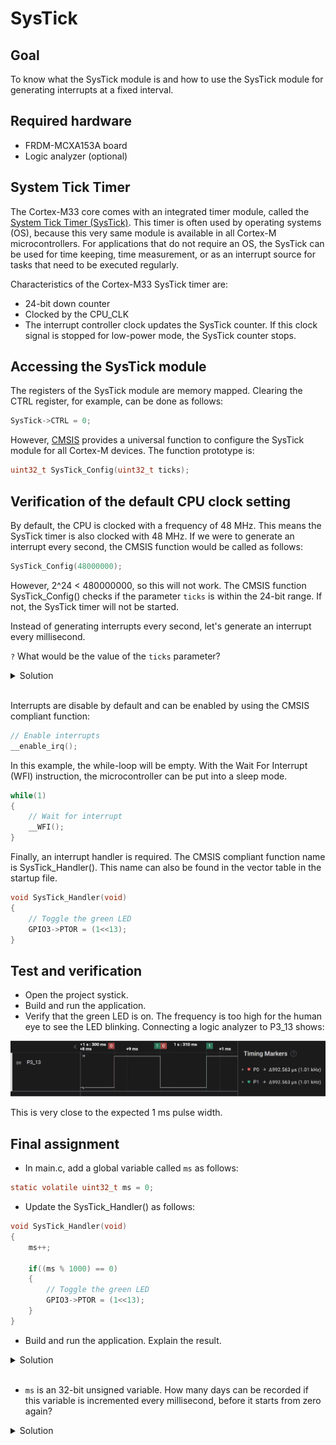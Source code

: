 # SysTick

## Goal

To know what the SysTick module is and how to use the SysTick module for generating interrupts at a fixed interval.

## Required hardware

- FRDM-MCXA153A board
- Logic analyzer (optional)

## System Tick Timer

The Cortex-M33 core comes with an integrated timer module, called the [System Tick Timer (SysTick)](https://developer.arm.com/documentation/100235/0004/the-cortex-m33-peripherals/system-timer--systick). This timer is often used by operating systems (OS), because this very same module is available in all Cortex-M microcontrollers. For applications that do not require an OS, the SysTick can be used for time keeping, time measurement, or as an interrupt source for tasks that need to be executed regularly.

Characteristics of the Cortex-M33 SysTick timer are:

- 24-bit down counter
- Clocked by the CPU_CLK
- The interrupt controller clock updates the SysTick counter. If this clock signal is stopped for low-power mode, the SysTick counter stops.

## Accessing the SysTick module

The registers of the SysTick module are memory mapped. Clearing the CTRL register, for example, can be done as follows:

```C
SysTick->CTRL = 0;
```

However, [CMSIS](https://www.keil.com/pack/doc/CMSIS_Dev/Core/html/group__SysTick__gr.html) provides a universal function to configure the SysTick module for all Cortex-M devices. The function prototype is:

```C
uint32_t SysTick_Config(uint32_t ticks);
```

## Verification of the default CPU clock setting

By default, the CPU is clocked with a frequency of 48 MHz. This means the SysTick timer is also clocked with 48 MHz. If we were to generate an interrupt every second, the CMSIS function would be called as follows:

```C
SysTick_Config(48000000);
```

However, 2^24 < 480000000, so this will not work. The CMSIS function SysTick_Config() checks if the parameter `ticks` is within the 24-bit range. If not, the SysTick timer will not be started.

Instead of generating interrupts every second, let's generate an interrupt every millisecond.

`?` What would be the value of the `ticks` parameter?

<details>
<summary>Solution</summary>
```C
// Generate an interrupt every 1 ms
SysTick_Config(48000);
```
</details><br>

Interrupts are disable by default and can be enabled by using the CMSIS compliant function:

```C
// Enable interrupts
__enable_irq();    
```

In this example, the while-loop will be empty. With the Wait For Interrupt (WFI) instruction, the microcontroller can be put into a sleep mode.

```C
while(1)
{
    // Wait for interrupt
    __WFI();
} 
```

Finally, an interrupt handler is required. The CMSIS compliant function name is SysTick_Handler(). This name can also be found in the vector table in the startup file.

```C
void SysTick_Handler(void)
{
    // Toggle the green LED
    GPIO3->PTOR = (1<<13);
}
```

## Test and verification

- Open the project systick.
- Build and run the application.
- Verify that the green LED is on. The frequency is too high for the human eye to see the LED blinking. Connecting a logic analyzer to P3_13 shows:

![systick](./../../docs/images/systick.png)

This is very close to the expected 1 ms pulse width.

## Final assignment

- In main.c, add a global variable called `ms` as follows:

```C
static volatile uint32_t ms = 0;
```

- Update the SysTick_Handler() as follows:

```C
void SysTick_Handler(void)
{
    ms++;
    
    if((ms % 1000) == 0)
    {
        // Toggle the green LED
        GPIO3->PTOR = (1<<13);
    }
}
```

- Build and run the application. Explain the result.

<details>
<summary>Solution</summary>
The green LED blinks with a frequency of 1 Hz. The modulo operator is used to check if the variable is a multiple of 1000.
</details><br>

- `ms` is an 32-bit unsigned variable. How many days can be recorded if this variable is incremented every millisecond, before it starts from zero again?

<details>
<summary>Solution</summary>
(2^32)-1 ms = 4294967295 ms ~= 1193 h ~= 49.7 days
</details><br>
